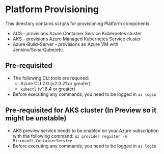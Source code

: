 # Platform Provisioning #

This directory contains scripts for provisioning Platform components

- ACS - provisions Azure Container Service Kubernetes cluster
- AKS - provisions Azure Managed Kubernetes Service cluster
- Azure-Build-Server - provisions an Azure VM with Jenkins/SonarQube/etc.

## Pre-requisited ##

- The following CLI tools are required:
  - Azure CLI 2.0 (v2.0.21 or greater)
  - `kubectl` (v1.8.4 or greater)
- Before executing any commands, you need to be logged in `az login`

## Pre-requisited for AKS cluster (In Preview so it might be unstable) ##

- AKS preview service needs to be enabled on your Azure subscription with the following command:
  `az provider register -n Microsoft.ContainerService`
- Before executing any commands, you need to be logged in `az login`
